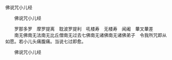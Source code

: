   佛说咒小儿经
　　




　　佛说咒小儿经

　　罗那多罗　摩罗提离　耽波罗提利　吼楼寿　无楼寿　闻阇　輂叉輂差
　　南无佛南无法南无比丘僧南无过去七佛南无诸佛南无诸佛弟子　令我所咒即从如愿。若小儿头痛腹痛。当说七过即愈。

　　佛说咒小儿经


